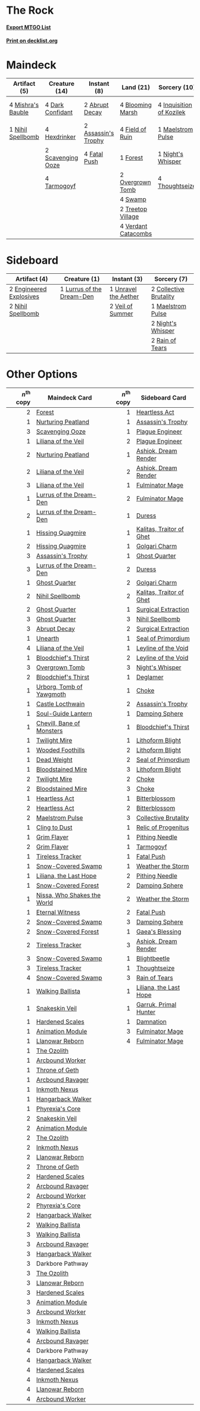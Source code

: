 # The Rock

#### [Export MTGO List](../collection/The%20Rock/The%20Rock.txt)
#### [Print on decklist.org](http://decklist.org/?deckmain=2%09Abrupt%20Decay%0A2%09Assassin's%20Trophy%0A4%09Blooming%20Marsh%0A4%09Dark%20Confidant%0A2%09Darkbore%20Pathway%0A4%09Fatal%20Push%0A4%09Field%20of%20Ruin%0A1%09Forest%0A4%09Hexdrinker%0A4%09Inquisition%20of%20Kozilek%0A1%09Maelstrom%20Pulse%0A4%09Mishra's%20Bauble%0A1%09Night's%20Whisper%0A1%09Nihil%20Spellbomb%0A2%09Overgrown%20Tomb%0A2%09Scavenging%20Ooze%0A4%09Swamp%0A4%09Tarmogoyf%0A4%09Thoughtseize%0A2%09Treetop%20Village%0A4%09Verdant%20Catacombs&deckside=2%09Collective%20Brutality%0A2%09Engineered%20Explosives%0A1%09Lurrus%20of%20the%20Dream-Den%0A1%09Maelstrom%20Pulse%0A2%09Night's%20Whisper%0A2%09Nihil%20Spellbomb%0A2%09Rain%20of%20Tears%0A1%09Unravel%20the%20Aether%0A2%09Veil%20of%20Summer)
# Maindeck

|                                        Artifact (5)                                        |                                       Creature (14)                                        |                                         Instant (8)                                          |                                          Land (21)                                           |                                           Sorcery (10)                                            |   Unknown (2)    |
|--------------------------------------------------------------------------------------------|--------------------------------------------------------------------------------------------|----------------------------------------------------------------------------------------------|----------------------------------------------------------------------------------------------|---------------------------------------------------------------------------------------------------|------------------|
|4 [Mishra's Bauble](http://gatherer.wizards.com/Pages/Card/Details.aspx?multiverseid=122122)|4 [Dark Confidant](http://gatherer.wizards.com/Pages/Card/Details.aspx?multiverseid=397731) |2 [Abrupt Decay](http://gatherer.wizards.com/Pages/Card/Details.aspx?multiverseid=456061)     |4 [Blooming Marsh](http://gatherer.wizards.com/Pages/Card/Details.aspx?multiverseid=417816)   |4 [Inquisition of Kozilek](http://gatherer.wizards.com/Pages/Card/Details.aspx?multiverseid=416897)|2 Darkbore Pathway|
|1 [Nihil Spellbomb](http://gatherer.wizards.com/Pages/Card/Details.aspx?multiverseid=442215)|4 [Hexdrinker](http://gatherer.wizards.com/Pages/Card/Details.aspx?multiverseid=464117)     |2 [Assassin's Trophy](http://gatherer.wizards.com/Pages/Card/Details.aspx?multiverseid=452902)|4 [Field of Ruin](http://gatherer.wizards.com/Pages/Card/Details.aspx?multiverseid=435415)    |1 [Maelstrom Pulse](http://gatherer.wizards.com/Pages/Card/Details.aspx?multiverseid=180613)       |                  |
|                                                                                            |2 [Scavenging Ooze](http://gatherer.wizards.com/Pages/Card/Details.aspx?multiverseid=420783)|4 [Fatal Push](http://gatherer.wizards.com/Pages/Card/Details.aspx?multiverseid=423724)       |1 [Forest](http://gatherer.wizards.com/Pages/Card/Details.aspx?multiverseid=439860)           |1 [Night's Whisper](http://gatherer.wizards.com/Pages/Card/Details.aspx?multiverseid=51178)        |                  |
|                                                                                            |4 [Tarmogoyf](http://gatherer.wizards.com/Pages/Card/Details.aspx?multiverseid=136142)      |                                                                                              |2 [Overgrown Tomb](http://gatherer.wizards.com/Pages/Card/Details.aspx?multiverseid=405103)   |4 [Thoughtseize](http://gatherer.wizards.com/Pages/Card/Details.aspx?multiverseid=438676)          |                  |
|                                                                                            |                                                                                            |                                                                                              |4 [Swamp](http://gatherer.wizards.com/Pages/Card/Details.aspx?multiverseid=439858)            |                                                                                                   |                  |
|                                                                                            |                                                                                            |                                                                                              |2 [Treetop Village](http://gatherer.wizards.com/Pages/Card/Details.aspx?multiverseid=106455)  |                                                                                                   |                  |
|                                                                                            |                                                                                            |                                                                                              |4 [Verdant Catacombs](http://gatherer.wizards.com/Pages/Card/Details.aspx?multiverseid=405113)|                                                                                                   |                  |


# Sideboard

|                                          Artifact (4)                                           |                                            Creature (1)                                            |                                          Instant (3)                                          |                                           Sorcery (7)                                           |
|-------------------------------------------------------------------------------------------------|----------------------------------------------------------------------------------------------------|-----------------------------------------------------------------------------------------------|-------------------------------------------------------------------------------------------------|
|2 [Engineered Explosives](http://gatherer.wizards.com/Pages/Card/Details.aspx?multiverseid=50139)|1 [Lurrus of the Dream-Den](http://gatherer.wizards.com/Pages/Card/Details.aspx?multiverseid=479746)|1 [Unravel the Aether](http://gatherer.wizards.com/Pages/Card/Details.aspx?multiverseid=378515)|2 [Collective Brutality](http://gatherer.wizards.com/Pages/Card/Details.aspx?multiverseid=414380)|
|2 [Nihil Spellbomb](http://gatherer.wizards.com/Pages/Card/Details.aspx?multiverseid=442215)     |                                                                                                    |2 [Veil of Summer](http://gatherer.wizards.com/Pages/Card/Details.aspx?multiverseid=466952)    |1 [Maelstrom Pulse](http://gatherer.wizards.com/Pages/Card/Details.aspx?multiverseid=180613)     |
|                                                                                                 |                                                                                                    |                                                                                               |2 [Night's Whisper](http://gatherer.wizards.com/Pages/Card/Details.aspx?multiverseid=51178)      |
|                                                                                                 |                                                                                                    |                                                                                               |2 [Rain of Tears](http://gatherer.wizards.com/Pages/Card/Details.aspx?multiverseid=135220)       |


# Other Options

|*n*<sup>th</sup> copy|                                            Maindeck Card                                             |*n*<sup>th</sup> copy|                                          Sideboard Card                                           |
|--------------------:|------------------------------------------------------------------------------------------------------|--------------------:|---------------------------------------------------------------------------------------------------|
|                    2|[Forest](http://gatherer.wizards.com/Pages/Card/Details.aspx?multiverseid=439860)                     |                    1|[Heartless Act](http://gatherer.wizards.com/Pages/Card/Details.aspx?multiverseid=479611)           |
|                    1|[Nurturing Peatland](http://gatherer.wizards.com/Pages/Card/Details.aspx?multiverseid=464192)         |                    1|[Assassin's Trophy](http://gatherer.wizards.com/Pages/Card/Details.aspx?multiverseid=452902)       |
|                    3|[Scavenging Ooze](http://gatherer.wizards.com/Pages/Card/Details.aspx?multiverseid=420783)            |                    1|[Plague Engineer](http://gatherer.wizards.com/Pages/Card/Details.aspx?multiverseid=464049)         |
|                    1|[Liliana of the Veil](http://gatherer.wizards.com/Pages/Card/Details.aspx?multiverseid=235597)        |                    2|[Plague Engineer](http://gatherer.wizards.com/Pages/Card/Details.aspx?multiverseid=464049)         |
|                    2|[Nurturing Peatland](http://gatherer.wizards.com/Pages/Card/Details.aspx?multiverseid=464192)         |                    1|[Ashiok, Dream Render](http://gatherer.wizards.com/Pages/Card/Details.aspx?multiverseid=461155)    |
|                    2|[Liliana of the Veil](http://gatherer.wizards.com/Pages/Card/Details.aspx?multiverseid=235597)        |                    2|[Ashiok, Dream Render](http://gatherer.wizards.com/Pages/Card/Details.aspx?multiverseid=461155)    |
|                    3|[Liliana of the Veil](http://gatherer.wizards.com/Pages/Card/Details.aspx?multiverseid=235597)        |                    1|[Fulminator Mage](http://gatherer.wizards.com/Pages/Card/Details.aspx?multiverseid=397686)         |
|                    1|[Lurrus of the Dream-Den](http://gatherer.wizards.com/Pages/Card/Details.aspx?multiverseid=479746)    |                    2|[Fulminator Mage](http://gatherer.wizards.com/Pages/Card/Details.aspx?multiverseid=397686)         |
|                    2|[Lurrus of the Dream-Den](http://gatherer.wizards.com/Pages/Card/Details.aspx?multiverseid=479746)    |                    1|[Duress](http://gatherer.wizards.com/Pages/Card/Details.aspx?multiverseid=14557)                   |
|                    1|[Hissing Quagmire](http://gatherer.wizards.com/Pages/Card/Details.aspx?multiverseid=407681)           |                    1|[Kalitas, Traitor of Ghet](http://gatherer.wizards.com/Pages/Card/Details.aspx?multiverseid=407596)|
|                    2|[Hissing Quagmire](http://gatherer.wizards.com/Pages/Card/Details.aspx?multiverseid=407681)           |                    1|[Golgari Charm](http://gatherer.wizards.com/Pages/Card/Details.aspx?multiverseid=405245)           |
|                    3|[Assassin's Trophy](http://gatherer.wizards.com/Pages/Card/Details.aspx?multiverseid=452902)          |                    1|[Ghost Quarter](http://gatherer.wizards.com/Pages/Card/Details.aspx?multiverseid=389534)           |
|                    3|[Lurrus of the Dream-Den](http://gatherer.wizards.com/Pages/Card/Details.aspx?multiverseid=479746)    |                    2|[Duress](http://gatherer.wizards.com/Pages/Card/Details.aspx?multiverseid=14557)                   |
|                    1|[Ghost Quarter](http://gatherer.wizards.com/Pages/Card/Details.aspx?multiverseid=389534)              |                    2|[Golgari Charm](http://gatherer.wizards.com/Pages/Card/Details.aspx?multiverseid=405245)           |
|                    2|[Nihil Spellbomb](http://gatherer.wizards.com/Pages/Card/Details.aspx?multiverseid=442215)            |                    2|[Kalitas, Traitor of Ghet](http://gatherer.wizards.com/Pages/Card/Details.aspx?multiverseid=407596)|
|                    2|[Ghost Quarter](http://gatherer.wizards.com/Pages/Card/Details.aspx?multiverseid=389534)              |                    1|[Surgical Extraction](http://gatherer.wizards.com/Pages/Card/Details.aspx?multiverseid=397706)     |
|                    3|[Ghost Quarter](http://gatherer.wizards.com/Pages/Card/Details.aspx?multiverseid=389534)              |                    3|[Nihil Spellbomb](http://gatherer.wizards.com/Pages/Card/Details.aspx?multiverseid=442215)         |
|                    3|[Abrupt Decay](http://gatherer.wizards.com/Pages/Card/Details.aspx?multiverseid=456061)               |                    2|[Surgical Extraction](http://gatherer.wizards.com/Pages/Card/Details.aspx?multiverseid=397706)     |
|                    1|[Unearth](http://gatherer.wizards.com/Pages/Card/Details.aspx?multiverseid=442102)                    |                    1|[Seal of Primordium](http://gatherer.wizards.com/Pages/Card/Details.aspx?multiverseid=425960)      |
|                    4|[Liliana of the Veil](http://gatherer.wizards.com/Pages/Card/Details.aspx?multiverseid=235597)        |                    1|[Leyline of the Void](http://gatherer.wizards.com/Pages/Card/Details.aspx?multiverseid=107682)     |
|                    1|[Bloodchief's Thirst](http://gatherer.wizards.com/Pages/Card/Details.aspx?multiverseid=491729)        |                    2|[Leyline of the Void](http://gatherer.wizards.com/Pages/Card/Details.aspx?multiverseid=107682)     |
|                    3|[Overgrown Tomb](http://gatherer.wizards.com/Pages/Card/Details.aspx?multiverseid=405103)             |                    3|[Night's Whisper](http://gatherer.wizards.com/Pages/Card/Details.aspx?multiverseid=51178)          |
|                    2|[Bloodchief's Thirst](http://gatherer.wizards.com/Pages/Card/Details.aspx?multiverseid=491729)        |                    1|[Deglamer](http://gatherer.wizards.com/Pages/Card/Details.aspx?multiverseid=154160)                |
|                    1|[Urborg, Tomb of Yawgmoth](http://gatherer.wizards.com/Pages/Card/Details.aspx?multiverseid=383425)   |                    1|[Choke](http://gatherer.wizards.com/Pages/Card/Details.aspx?multiverseid=45431)                    |
|                    1|[Castle Locthwain](http://gatherer.wizards.com/Pages/Card/Details.aspx?multiverseid=473203)           |                    2|[Assassin's Trophy](http://gatherer.wizards.com/Pages/Card/Details.aspx?multiverseid=452902)       |
|                    1|[Soul-Guide Lantern](http://gatherer.wizards.com/Pages/Card/Details.aspx?multiverseid=476488)         |                    1|[Damping Sphere](http://gatherer.wizards.com/Pages/Card/Details.aspx?multiverseid=443101)          |
|                    1|[Chevill, Bane of Monsters](http://gatherer.wizards.com/Pages/Card/Details.aspx?multiverseid=479701)  |                    1|[Bloodchief's Thirst](http://gatherer.wizards.com/Pages/Card/Details.aspx?multiverseid=491729)     |
|                    1|[Twilight Mire](http://gatherer.wizards.com/Pages/Card/Details.aspx?multiverseid=442237)              |                    1|[Lithoform Blight](http://gatherer.wizards.com/Pages/Card/Details.aspx?multiverseid=491745)        |
|                    1|[Wooded Foothills](http://gatherer.wizards.com/Pages/Card/Details.aspx?multiverseid=405116)           |                    2|[Lithoform Blight](http://gatherer.wizards.com/Pages/Card/Details.aspx?multiverseid=491745)        |
|                    1|[Dead Weight](http://gatherer.wizards.com/Pages/Card/Details.aspx?multiverseid=452817)                |                    2|[Seal of Primordium](http://gatherer.wizards.com/Pages/Card/Details.aspx?multiverseid=425960)      |
|                    1|[Bloodstained Mire](http://gatherer.wizards.com/Pages/Card/Details.aspx?multiverseid=405094)          |                    3|[Lithoform Blight](http://gatherer.wizards.com/Pages/Card/Details.aspx?multiverseid=491745)        |
|                    2|[Twilight Mire](http://gatherer.wizards.com/Pages/Card/Details.aspx?multiverseid=442237)              |                    2|[Choke](http://gatherer.wizards.com/Pages/Card/Details.aspx?multiverseid=45431)                    |
|                    2|[Bloodstained Mire](http://gatherer.wizards.com/Pages/Card/Details.aspx?multiverseid=405094)          |                    3|[Choke](http://gatherer.wizards.com/Pages/Card/Details.aspx?multiverseid=45431)                    |
|                    1|[Heartless Act](http://gatherer.wizards.com/Pages/Card/Details.aspx?multiverseid=479611)              |                    1|[Bitterblossom](http://gatherer.wizards.com/Pages/Card/Details.aspx?multiverseid=397701)           |
|                    2|[Heartless Act](http://gatherer.wizards.com/Pages/Card/Details.aspx?multiverseid=479611)              |                    2|[Bitterblossom](http://gatherer.wizards.com/Pages/Card/Details.aspx?multiverseid=397701)           |
|                    2|[Maelstrom Pulse](http://gatherer.wizards.com/Pages/Card/Details.aspx?multiverseid=180613)            |                    3|[Collective Brutality](http://gatherer.wizards.com/Pages/Card/Details.aspx?multiverseid=414380)    |
|                    1|[Cling to Dust](http://gatherer.wizards.com/Pages/Card/Details.aspx?multiverseid=476338)              |                    1|[Relic of Progenitus](http://gatherer.wizards.com/Pages/Card/Details.aspx?multiverseid=174824)     |
|                    1|[Grim Flayer](http://gatherer.wizards.com/Pages/Card/Details.aspx?multiverseid=414489)                |                    1|[Pithing Needle](http://gatherer.wizards.com/Pages/Card/Details.aspx?multiverseid=129526)          |
|                    2|[Grim Flayer](http://gatherer.wizards.com/Pages/Card/Details.aspx?multiverseid=414489)                |                    1|[Tarmogoyf](http://gatherer.wizards.com/Pages/Card/Details.aspx?multiverseid=136142)               |
|                    1|[Tireless Tracker](http://gatherer.wizards.com/Pages/Card/Details.aspx?multiverseid=409997)           |                    1|[Fatal Push](http://gatherer.wizards.com/Pages/Card/Details.aspx?multiverseid=423724)              |
|                    1|[Snow-Covered Swamp](http://gatherer.wizards.com/Pages/Card/Details.aspx?multiverseid=121256)         |                    1|[Weather the Storm](http://gatherer.wizards.com/Pages/Card/Details.aspx?multiverseid=464140)       |
|                    1|[Liliana, the Last Hope](http://gatherer.wizards.com/Pages/Card/Details.aspx?multiverseid=414388)     |                    2|[Pithing Needle](http://gatherer.wizards.com/Pages/Card/Details.aspx?multiverseid=129526)          |
|                    1|[Snow-Covered Forest](http://gatherer.wizards.com/Pages/Card/Details.aspx?multiverseid=121192)        |                    2|[Damping Sphere](http://gatherer.wizards.com/Pages/Card/Details.aspx?multiverseid=443101)          |
|                    1|[Nissa, Who Shakes the World](http://gatherer.wizards.com/Pages/Card/Details.aspx?multiverseid=461096)|                    2|[Weather the Storm](http://gatherer.wizards.com/Pages/Card/Details.aspx?multiverseid=464140)       |
|                    1|[Eternal Witness](http://gatherer.wizards.com/Pages/Card/Details.aspx?multiverseid=51628)             |                    2|[Fatal Push](http://gatherer.wizards.com/Pages/Card/Details.aspx?multiverseid=423724)              |
|                    2|[Snow-Covered Swamp](http://gatherer.wizards.com/Pages/Card/Details.aspx?multiverseid=121256)         |                    3|[Damping Sphere](http://gatherer.wizards.com/Pages/Card/Details.aspx?multiverseid=443101)          |
|                    2|[Snow-Covered Forest](http://gatherer.wizards.com/Pages/Card/Details.aspx?multiverseid=121192)        |                    1|[Gaea's Blessing](http://gatherer.wizards.com/Pages/Card/Details.aspx?multiverseid=417433)         |
|                    2|[Tireless Tracker](http://gatherer.wizards.com/Pages/Card/Details.aspx?multiverseid=409997)           |                    3|[Ashiok, Dream Render](http://gatherer.wizards.com/Pages/Card/Details.aspx?multiverseid=461155)    |
|                    3|[Snow-Covered Swamp](http://gatherer.wizards.com/Pages/Card/Details.aspx?multiverseid=121256)         |                    1|[Blightbeetle](http://gatherer.wizards.com/Pages/Card/Details.aspx?multiverseid=466841)            |
|                    3|[Tireless Tracker](http://gatherer.wizards.com/Pages/Card/Details.aspx?multiverseid=409997)           |                    1|[Thoughtseize](http://gatherer.wizards.com/Pages/Card/Details.aspx?multiverseid=438676)            |
|                    4|[Snow-Covered Swamp](http://gatherer.wizards.com/Pages/Card/Details.aspx?multiverseid=121256)         |                    3|[Rain of Tears](http://gatherer.wizards.com/Pages/Card/Details.aspx?multiverseid=135220)           |
|                    1|[Walking Ballista](http://gatherer.wizards.com/Pages/Card/Details.aspx?multiverseid=423848)           |                    1|[Liliana, the Last Hope](http://gatherer.wizards.com/Pages/Card/Details.aspx?multiverseid=414388)  |
|                    1|[Snakeskin Veil](http://gatherer.wizards.com/Pages/Card/Details.aspx?multiverseid=503810)             |                    1|[Garruk, Primal Hunter](http://gatherer.wizards.com/Pages/Card/Details.aspx?multiverseid=470713)   |
|                    1|[Hardened Scales](http://gatherer.wizards.com/Pages/Card/Details.aspx?multiverseid=420769)            |                    1|[Damnation](http://gatherer.wizards.com/Pages/Card/Details.aspx?multiverseid=425888)               |
|                    1|[Animation Module](http://gatherer.wizards.com/Pages/Card/Details.aspx?multiverseid=417767)           |                    3|[Fulminator Mage](http://gatherer.wizards.com/Pages/Card/Details.aspx?multiverseid=397686)         |
|                    1|[Llanowar Reborn](http://gatherer.wizards.com/Pages/Card/Details.aspx?multiverseid=220496)            |                    4|[Fulminator Mage](http://gatherer.wizards.com/Pages/Card/Details.aspx?multiverseid=397686)         |
|                    1|[The Ozolith](http://gatherer.wizards.com/Pages/Card/Details.aspx?multiverseid=479757)                |                     |                                                                                                   |
|                    1|[Arcbound Worker](http://gatherer.wizards.com/Pages/Card/Details.aspx?multiverseid=222733)            |                     |                                                                                                   |
|                    1|[Throne of Geth](http://gatherer.wizards.com/Pages/Card/Details.aspx?multiverseid=202675)             |                     |                                                                                                   |
|                    1|[Arcbound Ravager](http://gatherer.wizards.com/Pages/Card/Details.aspx?multiverseid=50943)            |                     |                                                                                                   |
|                    1|[Inkmoth Nexus](http://gatherer.wizards.com/Pages/Card/Details.aspx?multiverseid=213731)              |                     |                                                                                                   |
|                    1|[Hangarback Walker](http://gatherer.wizards.com/Pages/Card/Details.aspx?multiverseid=420600)          |                     |                                                                                                   |
|                    1|[Phyrexia's Core](http://gatherer.wizards.com/Pages/Card/Details.aspx?multiverseid=389629)            |                     |                                                                                                   |
|                    2|[Snakeskin Veil](http://gatherer.wizards.com/Pages/Card/Details.aspx?multiverseid=503810)             |                     |                                                                                                   |
|                    2|[Animation Module](http://gatherer.wizards.com/Pages/Card/Details.aspx?multiverseid=417767)           |                     |                                                                                                   |
|                    2|[The Ozolith](http://gatherer.wizards.com/Pages/Card/Details.aspx?multiverseid=479757)                |                     |                                                                                                   |
|                    2|[Inkmoth Nexus](http://gatherer.wizards.com/Pages/Card/Details.aspx?multiverseid=213731)              |                     |                                                                                                   |
|                    2|[Llanowar Reborn](http://gatherer.wizards.com/Pages/Card/Details.aspx?multiverseid=220496)            |                     |                                                                                                   |
|                    2|[Throne of Geth](http://gatherer.wizards.com/Pages/Card/Details.aspx?multiverseid=202675)             |                     |                                                                                                   |
|                    2|[Hardened Scales](http://gatherer.wizards.com/Pages/Card/Details.aspx?multiverseid=420769)            |                     |                                                                                                   |
|                    2|[Arcbound Ravager](http://gatherer.wizards.com/Pages/Card/Details.aspx?multiverseid=50943)            |                     |                                                                                                   |
|                    2|[Arcbound Worker](http://gatherer.wizards.com/Pages/Card/Details.aspx?multiverseid=222733)            |                     |                                                                                                   |
|                    2|[Phyrexia's Core](http://gatherer.wizards.com/Pages/Card/Details.aspx?multiverseid=389629)            |                     |                                                                                                   |
|                    2|[Hangarback Walker](http://gatherer.wizards.com/Pages/Card/Details.aspx?multiverseid=420600)          |                     |                                                                                                   |
|                    2|[Walking Ballista](http://gatherer.wizards.com/Pages/Card/Details.aspx?multiverseid=423848)           |                     |                                                                                                   |
|                    3|[Walking Ballista](http://gatherer.wizards.com/Pages/Card/Details.aspx?multiverseid=423848)           |                     |                                                                                                   |
|                    3|[Arcbound Ravager](http://gatherer.wizards.com/Pages/Card/Details.aspx?multiverseid=50943)            |                     |                                                                                                   |
|                    3|[Hangarback Walker](http://gatherer.wizards.com/Pages/Card/Details.aspx?multiverseid=420600)          |                     |                                                                                                   |
|                    3|Darkbore Pathway                                                                                      |                     |                                                                                                   |
|                    3|[The Ozolith](http://gatherer.wizards.com/Pages/Card/Details.aspx?multiverseid=479757)                |                     |                                                                                                   |
|                    3|[Llanowar Reborn](http://gatherer.wizards.com/Pages/Card/Details.aspx?multiverseid=220496)            |                     |                                                                                                   |
|                    3|[Hardened Scales](http://gatherer.wizards.com/Pages/Card/Details.aspx?multiverseid=420769)            |                     |                                                                                                   |
|                    3|[Animation Module](http://gatherer.wizards.com/Pages/Card/Details.aspx?multiverseid=417767)           |                     |                                                                                                   |
|                    3|[Arcbound Worker](http://gatherer.wizards.com/Pages/Card/Details.aspx?multiverseid=222733)            |                     |                                                                                                   |
|                    3|[Inkmoth Nexus](http://gatherer.wizards.com/Pages/Card/Details.aspx?multiverseid=213731)              |                     |                                                                                                   |
|                    4|[Walking Ballista](http://gatherer.wizards.com/Pages/Card/Details.aspx?multiverseid=423848)           |                     |                                                                                                   |
|                    4|[Arcbound Ravager](http://gatherer.wizards.com/Pages/Card/Details.aspx?multiverseid=50943)            |                     |                                                                                                   |
|                    4|Darkbore Pathway                                                                                      |                     |                                                                                                   |
|                    4|[Hangarback Walker](http://gatherer.wizards.com/Pages/Card/Details.aspx?multiverseid=420600)          |                     |                                                                                                   |
|                    4|[Hardened Scales](http://gatherer.wizards.com/Pages/Card/Details.aspx?multiverseid=420769)            |                     |                                                                                                   |
|                    4|[Inkmoth Nexus](http://gatherer.wizards.com/Pages/Card/Details.aspx?multiverseid=213731)              |                     |                                                                                                   |
|                    4|[Llanowar Reborn](http://gatherer.wizards.com/Pages/Card/Details.aspx?multiverseid=220496)            |                     |                                                                                                   |
|                    4|[Arcbound Worker](http://gatherer.wizards.com/Pages/Card/Details.aspx?multiverseid=222733)            |                     |                                                                                                   |

